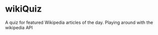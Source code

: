 # wikiQuiz
A quiz for featured Wikipedia articles of the day.
Playing around with the wikipedia API
